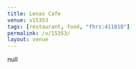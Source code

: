 ```yaml
---
title: Lenas Cafe
venue: v15353
tags: [restaurant, food, "fhrs:411818"]
permalink: /v/15353/
layout: venue
---
```

null